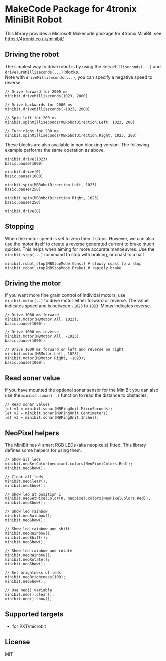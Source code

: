 # MakeCode Package for 4tronix MiniBit Robot

This library provides a Microsoft Makecode package for 4tronix MiniBit, see
https://4tronix.co.uk/minibit/

## Driving the robot    
The simplest way to drive robot is by using the `driveMilliseconds(...)` and `driveTurnMilliseconds(...)` blocks.   
Note with `driveMilliseconds(...)`, you can specify a negative speed to reverse.   
```blocks
// Drive forward for 2000 ms
minibit.driveMilliseconds(1023, 2000)

// Drive backwards for 2000 ms
minibit.driveMilliseconds(-1023, 2000)

// Spin left for 200 ms
minibit.spinMilliseconds(MBRobotDirection.Left, 1023, 200)

// Turn right for 200 ms
minibit.spinMilliseconds(MBRobotDirection.Right, 1023, 200)
```   

These blocks are also available in non blocking version. The following example performs the same operation as above.   
```blocks
minibit.drive(1023)
basic.pause(1000)

minibit.drive(0)
basic.pause(1000)

minibit.spin(MBRobotDirection.Left, 1023)
basic.pause(250)

minibit.spin(MBRobotDirection.Right, 1023)
basic.pause(250)

minibit.drive(0)
```

## Stopping
When the motor speed is set to zero then it stops. However, we can also use the motor itself to create a reverse generated current to brake much quicker.
This helps when aiming for more accurate manoeuvres. Use the `minibit.stop(...)` command to stop with braking, or coast to a halt
```blocks
minibit.robot_stop(MBStopMode.Coast) # slowly coast to a stop
minibit.robot_stop(MBStopMode.Brake) # rapidly brake
```

## Driving the motor

If you want more fine grain control of individal motors, use `minibit.motor(..)` to drive motor either forward or reverse. The value
indicates speed and is between `-1023` to `1023`. Minus indicates reverse.

```blocks
// Drive 1000 ms forward
minibit.motor(MBMotor.All, 1023);
basic.pause(1000);

// Drive 1000 ms reverse
minibit.motor(MBMotor.All, -1023);
basic.pause(1000);

// Drive 1000 ms forward on left and reverse on right
minibit.motor(MBMotor.Left, 1023);
minibit.motor(MBMotor.Right, -1023);
basic.pause(1000);
```

## Read sonar value

If you have mounted the optional sonar sensor for the MiniBit you can
also use the `minibit.sonar(..)` function to read the distance to obstacles.

```blocks
// Read sonar values
let v1 = minibit.sonar(MBPingUnit.MicroSeconds);
let v2 = minibit.sonar(MBPingUnit.Centimeters);
let v3 = minibit.sonar(MBPingUnit.Inches);
```

## NeoPixel helpers

The MiniBit has 4 smart RGB LEDs (aka neopixels) fitted. This library defines some helpers
for using them.

```blocks
// Show all leds
minibit.neoSetColor(neopixel.colors(NeoPixelColors.Red));
minibit.neoShow();

// Clear all leds
minibit.neoClear();
minibit.neoShow();

// Show led at position 1
minibit.neoSetPixelColor(0, neopixel.colors(NeoPixelColors.Red));
minibit.neoShow();

// Show led rainbow
minibit.neoRainbow();
minibit.neoShow();

// Show led rainbow and shift
minibit.neoRainbow();
minibit.neoShift();
minibit.neoShow();

// Show led rainbow and rotate
minibit.neoRainbow();
minibit.neoRotate();
minibit.neoShow();

// Set brightness of leds
minibit.neoBrightness(100);
minibit.neoShow();

// Use neo() variable
minibit.neo().clear();
minibit.neo().show();
```

## Supported targets

* for PXT/microbit

## License

MIT
